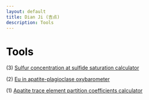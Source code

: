 ```yaml
---
layout: default
title: Dian Ji (吉点)
description: Tools
---
```


# <span style="color:black">Tools</span>
 
(3) <a href="https://dian01811.github.io/files/SCSS_calculator.xlsx" download>Sulfur concentration at sulfide saturation calculator</a>

(2) <a href="https://dian01811.github.io/files/fO2_calculator_apatite.xlsx" download>Eu in apatite-plagioclase oxybarometer</a>

(1) <a href="https://dian01811.github.io/files/Apatite_calculator.xlsx" download>Apatite trace element partition coefficients calculator</a>

